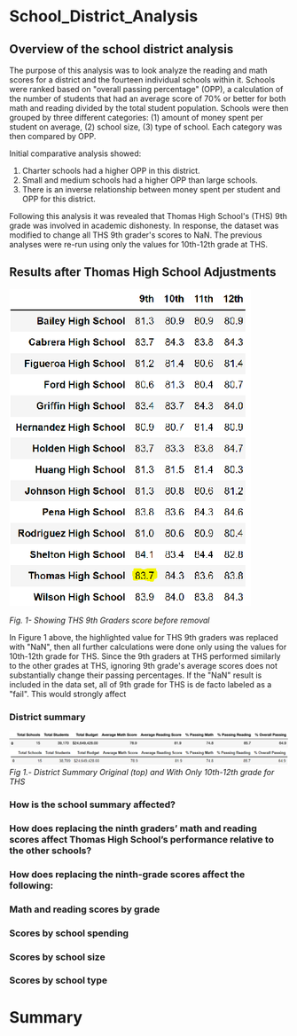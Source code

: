 # School_District_Analysis

## Overview of the school district analysis

The purpose of this analysis was to look analyze the reading and math scores for a district and the fourteen individual schools within it. Schools were ranked based on "overall passing percentage" (OPP), a calculation of the number of students that had an average score of 70% or better for both math and reading divided by the total student population. Schools were then grouped by three different categories: (1) amount of money spent per student on average, (2) school size, (3) type of school. Each category was then compared by OPP.

Initial comparative analysis showed:

1. Charter schools had a higher OPP in this district.
2. Small and medium schools had a higher OPP than large schools.
3. There is an inverse relationship between money spent per student and OPP for this district.

Following this analysis it was revealed that Thomas High School's (THS) 9th grade was involved in academic dishonesty. In response, the dataset was modified to change all THS 9th grader's scores to NaN. The previous analyses were re-run using only the values for 10th-12th grade at THS.

## Results after Thomas High School Adjustments

![](./Resources/ths_cheaters.PNG)

*Fig. 1- Showing THS 9th Graders score before removal*

In Figure 1 above, the highlighted value for THS 9th graders was replaced with "NaN", then all further calculations were done only using the values for 10th-12th grade for THS. Since the 9th graders at THS performed similarly to the other grades at THS, ignoring 9th grade's average scores does not substantially change their passing percentages. If the "NaN" result is included in the data set, all of 9th grade for THS is de facto labeled as a "fail". This would strongly affect 
### District summary
![](Resources\old_district_summary.PNG)
![](Resources\new_district_summary.PNG)
*Fig 1.- District Summary Original (top) and With Only 10th-12th grade for THS*


### How is the school summary affected?

### How does replacing the ninth graders’ math and reading scores affect Thomas High School’s performance relative to the other schools?

### How does replacing the ninth-grade scores affect the following:

### Math and reading scores by grade

### Scores by school spending

### Scores by school size

### Scores by school type

# Summary